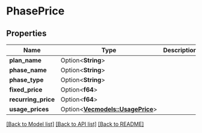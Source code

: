 # PhasePrice

## Properties

Name | Type | Description | Notes
------------ | ------------- | ------------- | -------------
**plan_name** | Option<**String**> |  | [optional]
**phase_name** | Option<**String**> |  | [optional]
**phase_type** | Option<**String**> |  | [optional]
**fixed_price** | Option<**f64**> |  | [optional]
**recurring_price** | Option<**f64**> |  | [optional]
**usage_prices** | Option<[**Vec<models::UsagePrice>**](UsagePrice.md)> |  | [optional]

[[Back to Model list]](../README.md#documentation-for-models) [[Back to API list]](../README.md#documentation-for-api-endpoints) [[Back to README]](../README.md)


